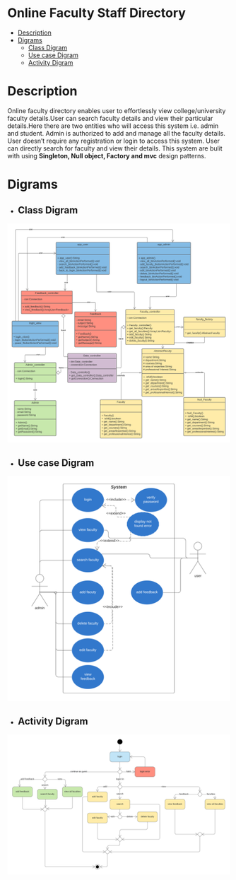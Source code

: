 # **Online Faculty Staff Directory**
- [Description](#description)  
- [Digrams](#digrams)
  - [Class Digram](#Class-Digram)
  - [Use case Digram](#Use-case-Digram)
  - [Activity Digram](#Activity=Digram)
# Description 
Online faculty directory enables user to effortlessly view college/university faculty details.User can search
faculty details and view their particular details.Here there are two entities who will access this
system i.e. admin and student. Admin is authorized to add and manage all the faculty details. User doesn’t require
any registration or login to access this system. User can directly search for faculty and view their details.
This system are bulit with using **Singleton, Null object, Factory and mvc** design patterns.
# Digrams
- ## Class Digram
![class digram](https://github.com/eslamalaa10/Faculty-System/blob/master/class%20digram.png?raw=true)
- ## Use case Digram
![Use case diagram](https://github.com/eslamalaa10/Faculty-System/blob/master/Use%20case%20diagram.png?raw=true)
- ## Activity Digram
![Activity digram](https://github.com/eslamalaa10/Faculty-System/blob/master/Activity%20diagram.png?raw=true)
